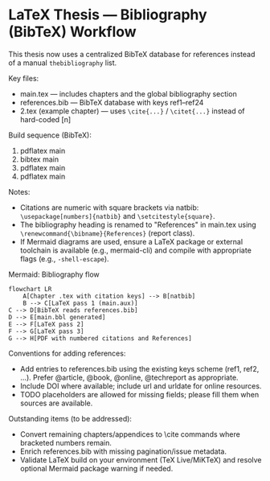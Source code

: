 # LaTeX Thesis — Bibliography (BibTeX) Workflow

This thesis now uses a centralized BibTeX database for references instead of a manual `thebibliography` list.

Key files:

- main.tex — includes chapters and the global bibliography section
- references.bib — BibTeX database with keys ref1–ref24
- 2.tex (example chapter) — uses `\cite{...}` / `\citet{...}` instead of hard-coded [n]

Build sequence (BibTeX):

1) pdflatex main
2) bibtex main
3) pdflatex main
4) pdflatex main

Notes:

- Citations are numeric with square brackets via natbib: `\usepackage[numbers]{natbib}` and `\setcitestyle{square}`.
- The bibliography heading is renamed to "References" in main.tex using `\renewcommand{\bibname}{References}` (report
  class).
- If Mermaid diagrams are used, ensure a LaTeX package or external toolchain is available (e.g., mermaid-cli) and
  compile with appropriate flags (e.g., `-shell-escape`).

Mermaid: Bibliography flow

```mermaid
flowchart LR
    A[Chapter .tex with citation keys] --> B[natbib]
    B --> C[LaTeX pass 1 (main.aux)]
C --> D[BibTeX reads references.bib]
D --> E[main.bbl generated]
E --> F[LaTeX pass 2]
F --> G[LaTeX pass 3]
G --> H[PDF with numbered citations and References]
```

Conventions for adding references:

- Add entries to references.bib using the existing keys scheme (ref1, ref2, ...). Prefer @article, @book, @online,
  @techreport as appropriate.
- Include DOI where available; include url and urldate for online resources.
- TODO placeholders are allowed for missing fields; please fill them when sources are available.

Outstanding items (to be addressed):

- Convert remaining chapters/appendices to \cite commands where bracketed numbers remain.
- Enrich references.bib with missing pagination/issue metadata.
- Validate LaTeX build on your environment (TeX Live/MiKTeX) and resolve optional Mermaid package warning if needed.
